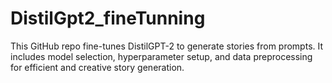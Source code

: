 # DistilGpt2_fineTunning
This GitHub repo fine-tunes DistilGPT-2 to generate stories from prompts. It includes model selection, hyperparameter setup, and data preprocessing for efficient and creative story generation.
